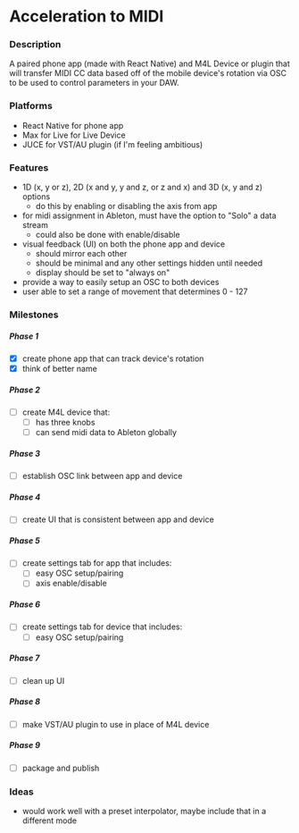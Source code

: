 # Acceleration to MIDI

### Description

A paired phone app (made with React Native) and M4L Device or plugin that will transfer MIDI CC data based off of the mobile device's rotation via OSC to be used to control parameters in your DAW.

### Platforms 
 - React Native for phone app
 - Max for Live for Live Device
 - JUCE for VST/AU plugin (if I'm feeling ambitious)

### Features
 - 1D (x, y or z), 2D (x and y, y and z, or z and x) and 3D (x, y and z) options 
   - do this by enabling or disabling the axis from app
 - for midi assignment in Ableton, must have the option to "Solo" a data stream
   - could also be done with enable/disable
 - visual feedback (UI) on both the phone app and device
   - should mirror each other
   - should be minimal and any other settings hidden until needed
   - display should be set to "always on"
 - provide a way to easily setup an OSC to both devices
 - user able to set a range of movement that determines 0 - 127

### Milestones

  ##### Phase 1
  - [x] create phone app that can track device's rotation
  - [x] think of better name

  ##### Phase 2
  - [ ] create M4L device that:
    - [ ] has three knobs
    - [ ] can send midi data to Ableton globally

  ##### Phase 3
  - [ ] establish OSC link between app and device

  ##### Phase 4
  - [ ] create UI that is consistent between app and device

  ##### Phase 5
  - [ ] create settings tab for app that includes:
    - [ ] easy OSC setup/pairing
    - [ ] axis enable/disable

  ##### Phase 6
  - [ ] create settings tab for device that includes:
    - [ ] easy OSC setup/pairing

  ##### Phase 7
  - [ ] clean up UI

  ##### Phase 8
  - [ ] make VST/AU plugin to use in place of M4L device

  ##### Phase 9
  - [ ] package and publish


### Ideas
 - would work well with a preset interpolator, maybe include that in a different mode
